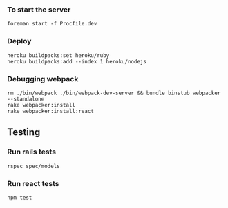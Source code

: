 ### To start the server
    foreman start -f Procfile.dev

### Deploy
    heroku buildpacks:set heroku/ruby
    heroku buildpacks:add --index 1 heroku/nodejs

### Debugging webpack
    rm ./bin/webpack ./bin/webpack-dev-server && bundle binstub webpacker --standalone
    rake webpacker:install
    rake webpacker:install:react

## Testing

### Run rails tests
    rspec spec/models

### Run react tests
    npm test
